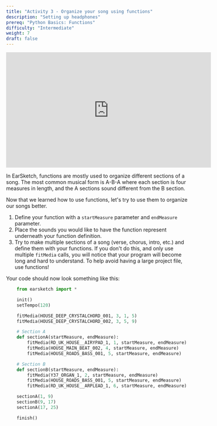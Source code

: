 ```yaml
---
title: "Activity 3 - Organize your song using functions"
description: "Setting up headphones"
prereq: "Python Basics: Functions"
difficulty: "Intermediate"
weight: 7
draft: false
---
```

<p style="text-align: center;"><iframe width="560" height="315" src="https://www.youtube.com/embed/ENPl4QnJg1I" frameborder="0" allow="accelerometer; autoplay; encrypted-media; gyroscope; picture-in-picture" allowfullscreen></iframe></p>

In EarSketch, functions are mostly used to organize different sections of a song. The most common musical form is A-B-A where each section is
four measures in length, and the A sections sound different from the B section.

Now that we learned how to use functions, let's try to use them to organize our songs better.

1. Define your function with a `startMeasure` parameter and `endMeasure` parameter.
2. Place the sounds you would like to have the function represent underneath your function definition.
3. Try to make multiple sections of a song (verse, chorus, intro, etc.) and define them with your functions. If you don't do this, and only use multiple `fitMedia` calls, you will notice that your program will become long and hard to understand. To help avoid having a large project file, use functions!

Your code should now look something like this:

```python
    from earsketch import *

    init()
    setTempo(120)

    fitMedia(HOUSE_DEEP_CRYSTALCHORD_001, 3, 1, 5)
    fitMedia(HOUSE_DEEP_CRYSTALCHORD_002, 3, 5, 9)

    # Section A
    def sectionA(startMeasure, endMeasure):
        fitMedia(RD_UK_HOUSE__AIRYPAD_1, 1, startMeasure, endMeasure)
        fitMedia(HOUSE_MAIN_BEAT_002, 4, startMeasure, endMeasure)
        fitMedia(HOUSE_ROADS_BASS_001, 5, startMeasure, endMeasure)  

    # Section B
    def sectionB(startMeasure, endMeasure):
        fitMedia(Y37_ORGAN_1, 2, startMeasure, endMeasure)
        fitMedia(HOUSE_ROADS_BASS_001, 5, startMeasure, endMeasure)
        fitMedia(RD_UK_HOUSE__ARPLEAD_1, 6, startMeasure, endMeasure)

    sectionA(1, 9)
    sectionB(9, 17)
    sectionA(17, 25)

    finish()
```